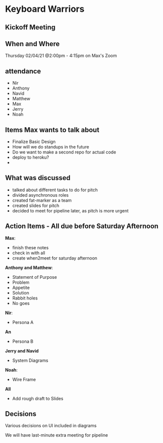 # Keyboard Warriors

## Kickoff Meeting

## When and Where

Thursday 02/04/21 @2:00pm - 4:15pm on Max's Zoom

## attendance

- Nir
- Anthony
- Navid
- Matthew
- Max
- Jerry
- Noah

## Items Max wants to talk about
- Finalize Basic Design
- How will we do standups in the future
- Do we want to make a second repo for actual code
- deploy to heroku?
- 


## What was discussed
 - talked about different tasks to do for pitch
 - divided asynchronous roles
 - created fat-marker as a team
 - created slides for pitch
 - decided to meet for pipeline later, as pitch is more urgent

## Action Items - All due before Saturday Afternoon
**Max**:
  - finish these notes
  - check in with all
  - create when2meet for saturday afternoon


**Anthony and Matthew**:
 - Statement of Purpose
 - Problem
 - Appetite
 - Solution 
 - Rabbit holes
 - No goes

**Nir**:
  - Persona A

 **An**
 - Persona B

**Jerry and Navid**
 - System Diagrams

**Noah**:
- Wire Frame

**All** 
 - Add rough draft to Slides


## Decisions 

Various decisions on UI included in diagrams

We will have last-minute extra meeting for pipeline

